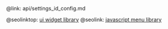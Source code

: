 @link: api/settings_id_config.md

@seolinktop: [ui widget library](https://webix.com)
@seolink: [javascript menu library](https://webix.com/widget/menu/)